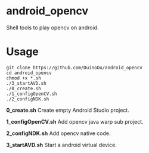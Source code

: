 # android_opencv
Shell tools to play opencv on android.

# Usage
```
git clone https://github.com/DuinoDu/android_opencv
cd android_opencv
chmod +x *.sh
./3_startAVD.sh
./0_create.sh
./1_configOpenCV.sh
./2_configNDK.sh
```

**0_create.sh**  Create empty Android Studio project.

**1_configOpenCV.sh**  Add opencv java warp sub project.

**2_configNDK.sh**  Add opencv native code.

**3_startAVD.sh**  Start a android virtual device.
